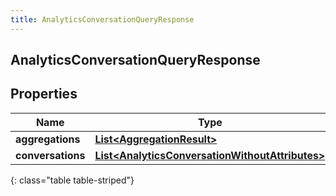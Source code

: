 ```yaml
---
title: AnalyticsConversationQueryResponse
---
```

## AnalyticsConversationQueryResponse


## Properties

| Name | Type | Description | Notes |
| ------------ | ------------- | ------------- | ------------- |
| **aggregations** | <!----><!---->[**List&lt;AggregationResult&gt;**](AggregationResult.html)<!----> |  |  [optional] |
| **conversations** | <!----><!---->[**List&lt;AnalyticsConversationWithoutAttributes&gt;**](AnalyticsConversationWithoutAttributes.html)<!----> |  |  [optional] |
{: class="table table-striped"}



